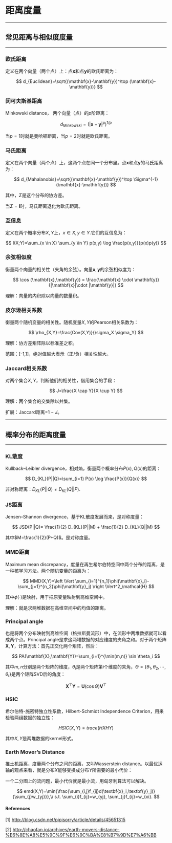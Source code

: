 # 距离度量

- - -

## 常见距离与相似度度量

- - -

### 欧氏距离

定义在两个向量（两个点）上：点$\mathbf{x}$和点$\mathbf{y}$的欧氏距离为：

$$
d_{Euclidean}=\sqrt{(\mathbf{x}-\mathbf{y})^\top (\mathbf{x}-\mathbf{y})}
$$

### 闵可夫斯基距离

Minkowski distance， 两个向量（点）的$p$阶距离：

$$
d_{Minkowski}=(|\mathbf{x}-\mathbf{y}|^p)^{1/p}
$$

当$p=1$时就是曼哈顿距离，当$p=2$时就是欧氏距离。

### 马氏距离

定义在两个向量（两个点）上，这两个点在同一个分布里。点$\mathbf{x}$和点$\mathbf{y}$的马氏距离为：

$$
d_{Mahalanobis}=\sqrt{(\mathbf{x}-\mathbf{y})^\top \Sigma^{-1} (\mathbf{x}-\mathbf{y})}
$$

其中，$\Sigma$是这个分布的协方差。

当$\Sigma=\mathbf{I}$时，马氏距离退化为欧氏距离。

### 互信息

定义在两个概率分布$X,Y$上，$x \in X,y \in Y$.它们的互信息为：

$$
I(X;Y)=\sum_{x \in X} \sum_{y \in Y} p(x,y) \log \frac{p(x,y)}{p(x)p(y)}
$$

### 余弦相似度

衡量两个向量的相关性（夹角的余弦）。向量$\mathbf{x},\mathbf{y}$的余弦相似度为：

$$
\cos (\mathbf{x},\mathbf{y}) = \frac{\mathbf{x} \cdot \mathbf{y}}{|\mathbf{x}|\cdot |\mathbf{y}|}
$$

理解：向量的内积除以向量的数量积。

### 皮尔逊相关系数

衡量两个随机变量的相关性。随机变量$X,Y$的Pearson相关系数为：

$$
\rho_{X,Y}=\frac{Cov(X,Y)}{\sigma_X \sigma_Y}
$$

理解：协方差矩阵除以标准差之积。

范围：[-1,1]，绝对值越大表示（正/负）相关性越大。

### Jaccard相关系数

对两个集合$X,Y$，判断他们的相关性，借用集合的手段：

$$
J=\frac{X \cap Y}{X \cup Y}
$$

理解：两个集合的交集除以并集。

扩展：Jaccard距离=$1-J$。

- - -

## 概率分布的距离度量

- - -

### KL散度

Kullback–Leibler divergence，相对熵，衡量两个概率分布$P(x),Q(x)$的距离：

$$
D_{KL}(P||Q)=\sum_{i=1} P(x) \log \frac{P(x)}{Q(x)}
$$

非对称距离：$D_{KL}(P||Q) \ne D_{KL}(Q||P)$.

### JS距离

Jensen–Shannon divergence，基于KL散度发展而来，是对称度量：

$$
JSD(P||Q)= \frac{1}{2} D_{KL}(P||M) + \frac{1}{2} D_{KL}(Q||M)
$$

其中$M=\frac{1}{2}(P+Q)$。是对称度量。

### MMD距离

Maximum mean discrepancy，度量在再生希尔伯特空间中两个分布的距离，是一种核学习方法。两个随机变量的距离为：

$$
MMD(X,Y)=\left \Vert \sum_{i=1}^{n_1}\phi(\mathbf{x}_i)- \sum_{j=1}^{n_2}\phi(\mathbf{y}_j) \right \Vert^2_\mathcal{H}
$$

其中$\phi(\cdot)$是映射，用于把原变量映射到高维空间中。

理解：就是求两堆数据在高维空间中的均值的距离。

### Principal angle

也是将两个分布映射到高维空间（格拉斯曼流形）中，在流形中两堆数据就可以看成两个点。Principal angle是求这两堆数据的对应维度的夹角之和。对于两个矩阵$\mathbf{X},\mathbf{Y}$，计算方法：首先正交化两个矩阵，然后：

$$
PA(\mathbf{X},\mathbf{Y})=\sum_{i=1}^{\min(m,n)} \sin \theta_i
$$

其中$m,n$分别是两个矩阵的维度，$\theta_i$是两个矩阵第$i$个维度的夹角，$\Theta=\{\theta_1,\theta_2,\cdots,\theta_t\}$是两个矩阵SVD后的角度：

$$
\mathbf{X}^\top\mathbf{Y}=\mathbf{U} (\cos \Theta) \mathbf{V}^\top
$$

### HSIC

希尔伯特-施密特独立性系数，Hilbert-Schmidt Independence Criterion，用来检验两组数据的独立性：

$$
HSIC(X,Y) = trace(HXHY)
$$

其中$X,Y$是两堆数据的kernel形式。

### Earth Mover’s Distance

推土机距离，度量两个分布之间的距离，又叫Wasserstein distance。以最优运输的观点来看，就是分布$X$能够变换成分布$Y$所需要的最小代价：

一个二分图上的流问题，最小代价就是最小流，用匈牙利算法可以解决。

$$
emd(X,Y)=\min{\frac{\sum_{i,j}f_{ij}d(\textbf{x}_i,\textbf{y}_j)}{\sum_{j}w_{yj}}},\\
s.t. \sum_{i}f_{ij}=w_{yj}, \sum_{j}f_{ij}=w_{xi}.
$$

#### References

[1] http://blog.csdn.net/pipisorry/article/details/45651315

[2] http://chaofan.io/archives/earth-movers-distance-%E6%8E%A8%E5%9C%9F%E6%9C%BA%E8%B7%9D%E7%A6%BB


